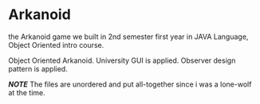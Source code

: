 # Arkanoid
the Arkanoid game we built in 2nd semester first year in JAVA Language, Object Oriented intro course.

Object Oriented Arkanoid.
University GUI is applied.
Observer design pattern is applied.

***NOTE***
The files are unordered and put all-together since i was a lone-wolf at the time.
